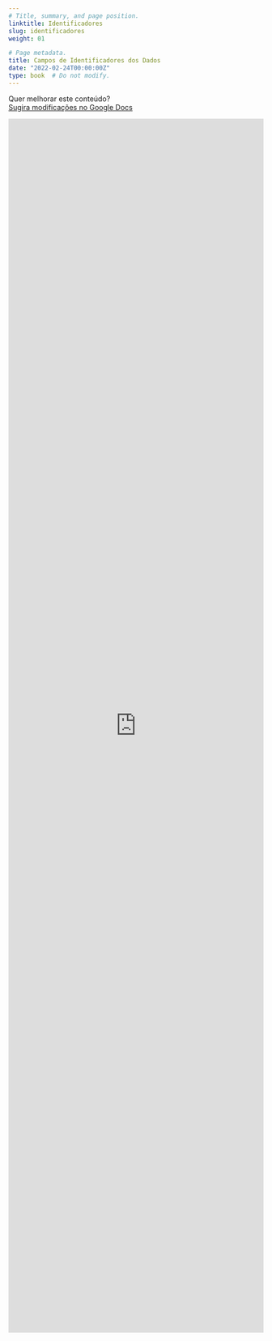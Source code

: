 ```yaml
---
# Title, summary, and page position.
linktitle: Identificadores
slug: identificadores
weight: 01

# Page metadata.
title: Campos de Identificadores dos Dados
date: "2022-02-24T00:00:00Z"
type: book  # Do not modify.
---
```


Quer melhorar este conteúdo?<br>
[<i class="fa fa-edit" aria-hidden="true"></i> Sugira modificações no Google Docs][edit]

[edit]: https://docs.google.com/document/d/1PvENgD8civLTBZqjZiF0crNQvYDMIuekip8rUX8mEW4/edit?usp=sharing

<iframe frameborder="0" style="width: 100%; height: 2400px" src="https://docs.google.com/document/d/e/2PACX-1vTKrF8qc1qD4m8BdHPi69uwu-AcCXAwZIw8tjk8k3TjXGiNO-Aajqz9IAPdStzJjL7JGWIX6H7xqP1O/pub?embedded=true"></iframe>
